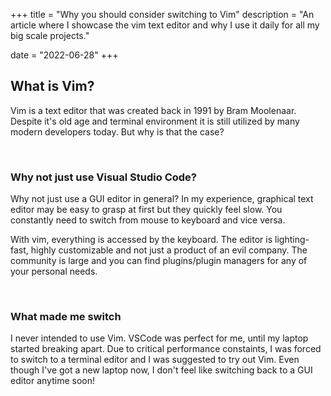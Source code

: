 +++
title = "Why you should consider switching to Vim"
description = "An article where I showcase the vim text editor and why I use it daily for all my big scale projects."

date = "2022-06-28"
+++

## What is Vim?

Vim is a text editor that was created back in 1991 by Bram Moolenaar. Despite it's old age and terminal environment it is still utilized by many modern developers today. But why is that the case?

<br />

### Why not just use Visual Studio Code?

Why not just use a GUI editor in general? In my experience, graphical text editor may be easy to grasp at first but they quickly feel slow. You constantly need to switch from mouse to keyboard and vice versa.

With vim, everything is accessed by the keyboard. The editor is lighting-fast, highly customizable and not just a product of an evil company. The community is large and you can find plugins/plugin managers for any of your personal needs.

<br />

### What made me switch

I never intended to use Vim. VSCode was perfect for me, until my laptop started breaking apart. Due to critical performance constaints, I was forced to switch to a terminal editor and I was suggested to try out Vim. Even though I've got a new laptop now, I don't feel like switching back to a GUI editor anytime soon!
